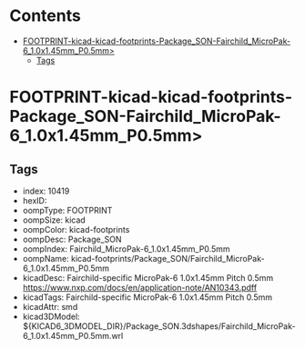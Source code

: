 



Contents
========

* [FOOTPRINT-kicad-kicad-footprints-Package_SON-Fairchild_MicroPak-6_1.0x1.45mm_P0.5mm>](#footprint-kicad-kicad-footprints-package_son-fairchild_micropak-6_10x145mm_p05mm)
	* [Tags](#tags)

# FOOTPRINT-kicad-kicad-footprints-Package_SON-Fairchild_MicroPak-6_1.0x1.45mm_P0.5mm>

## Tags

- index: 10419
- hexID: 
- oompType: FOOTPRINT
- oompSize: kicad
- oompColor: kicad-footprints
- oompDesc: Package_SON
- oompIndex: Fairchild_MicroPak-6_1.0x1.45mm_P0.5mm
- oompName: kicad-footprints/Package_SON/Fairchild_MicroPak-6_1.0x1.45mm_P0.5mm
- kicadDesc: Fairchild-specific MicroPak-6 1.0x1.45mm Pitch 0.5mm https://www.nxp.com/docs/en/application-note/AN10343.pdff
- kicadTags: Fairchild-specific MicroPak-6 1.0x1.45mm Pitch 0.5mm
- kicadAttr: smd
- kicad3DModel: ${KICAD6_3DMODEL_DIR}/Package_SON.3dshapes/Fairchild_MicroPak-6_1.0x1.45mm_P0.5mm.wrl
